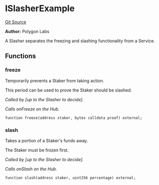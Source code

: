 # ISlasherExample
[Git Source](https://github.com/0xPolygon/staking-hub/blob/e29d25293d7b9a1ba3138152afe6282a955a9d28/src/example/ISlasher.sol)

**Author:**
Polygon Labs

A Slasher separates the freezing and slashing functionality from a Service.


## Functions
### freeze

Temporarily prevents a Staker from taking action.

This period can be used to prove the Staker should be slashed.

*Called by [up to the Slasher to decide].*

*Calls onFreeze on the Hub.*


```solidity
function freeze(address staker, bytes calldata proof) external;
```

### slash

Takes a portion of a Staker's funds away.

The Staker must be frozen first.

*Called by [up to the Slasher to decide].*

*Calls onSlash on the Hub.*


```solidity
function slash(address staker, uint256 percentage) external;
```

